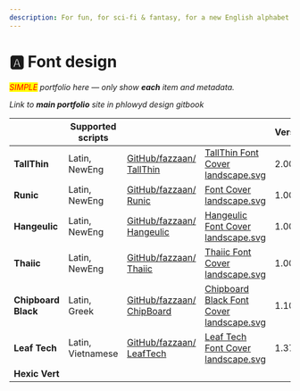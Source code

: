 ```yaml
---
description: For fun, for sci-fi & fantasy, for a new English alphabet.
---
```


# 🅰️ Font design

_<mark style="color:red;">SIMPLE</mark> portfolio here — only show **each** item and metadata._&#x20;

_Link to **main portfolio** site in phlowyd design gitbook_

<table data-view="cards"><thead><tr><th></th><th>Supported scripts</th><th></th><th data-hidden data-card-cover data-type="files"></th><th data-hidden>Version</th><th data-hidden>Inception</th><th data-hidden>Latest release</th></tr></thead><tbody><tr><td><strong>TallThin</strong></td><td>Latin, NewEng</td><td><a href="https://github.com/fazzaan/font-tallthin">GitHub/fazzaan/ TallThin</a></td><td><a href="../.gitbook/assets/TallThin Font Cover landscape.svg">TallThin Font Cover landscape.svg</a></td><td>2.001</td><td>October 2024</td><td>30th Oct 2024</td></tr><tr><td><strong>Runic</strong></td><td>Latin, NewEng</td><td><a href="https://github.com/fazzaan/font-runic">GitHub/fazzaan/ Runic</a> </td><td><a href="../.gitbook/assets/Font Cover landscape.svg">Font Cover landscape.svg</a></td><td>1.003</td><td>October 2024</td><td>5th Oct 2024</td></tr><tr><td><strong>Hangeulic</strong></td><td>Latin, NewEng</td><td><a href="https://github.com/fazzaan/font-hangeulic">GitHub/fazzaan/ Hangeulic</a> </td><td><a href="../.gitbook/assets/Hangeulic Font Cover landscape.svg">Hangeulic Font Cover landscape.svg</a></td><td>1.005</td><td>May 2024</td><td>24th May 2024</td></tr><tr><td><strong>Thaiic</strong></td><td>Latin, NewEng </td><td><a href="https://github.com/fazzaan/font-thaiic">GitHub/fazzaan/ Thaiic</a> </td><td><a href="../.gitbook/assets/Thaiic Font Cover landscape.svg">Thaiic Font Cover landscape.svg</a></td><td>1.003</td><td>May 2024</td><td>5th Oct 2024</td></tr><tr><td><strong>Chipboard Black</strong></td><td>Latin, Greek</td><td><a href="https://github.com/fazzaan/font-chipboard">GitHub/fazzaan/ ChipBoard</a> </td><td><a href="../.gitbook/assets/Chipboard Black Font Cover landscape.svg">Chipboard Black Font Cover landscape.svg</a></td><td>1.100</td><td>July 2021</td><td>16th Jul 2021</td></tr><tr><td><strong>Leaf Tech</strong></td><td>Latin, Vietnamese </td><td><a href="https://github.com/fazzaan/font-leaftech">GitHub/fazzaan/ LeafTech</a> </td><td><a href="../.gitbook/assets/Leaf Tech Font Cover landscape.svg">Leaf Tech Font Cover landscape.svg</a></td><td>1.371</td><td>March 2021</td><td>28th Jul 2021</td></tr><tr><td><strong>Hexic Vert</strong></td><td></td><td></td><td></td><td></td><td></td><td></td></tr></tbody></table>

